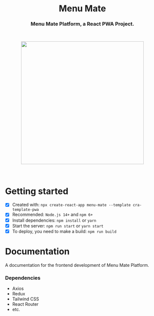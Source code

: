 <h1 align='center'>Menu Mate</h1>
<h3 align='center'>Menu Mate Platform, a React PWA Project.</h3>
<br/>
<p align="center">
  <img width="400" height="400" src="https://user-images.githubusercontent.com/64613243/174580581-53464e9b-2187-4ca8-ba34-f2a353f8ff1d.png">
</p>
<br/>
<h1>Getting started</h1>

- [x] Created with: `npx create-react-app menu-mate --template cra-template-pwa`
- [x] Recommended: `Node.js 14+` and `npm 6+`
- [x] Install dependencies: `npm install` or `yarn`
- [x] Start the server: `npm run start` or `yarn start`
- [x] To deploy, you need to make a build: `npm run build`

<h1>Documentation</h1>

A documentation for the frontend development of Menu Mate Platform.

<h3>Dependencies</h3>

<ul>
  <li>Axios</li>
  <li>Redux</li>
  <li>Tailwind CSS</li>
  <li>React Router</li>
  <li>etc.</li>
</ul>


